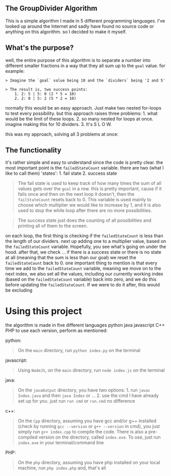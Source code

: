 ## The GroupDivider Algorithm
This is a simple algorithm I made in 5 different programming languages.
I've looked up around the Internet and sadly have found no source code or anything
on this algorithm. so I decided to make it myself.
## What's the purpose?
well, the entire purpose of this algorithm is to separate a number into different smaller fractions
in a way that they all sum up to the `goal` value. for example:
    
    > Imagine the `goal` value being 10 and the `dividers` being '2 and 5'
    
    > The result is, two success points:
        1. 2: 5 | 5: 0 (2 * 5 = 10)
        2. 2: 0 | 5: 2 (5 * 2 = 10)

normally this would be an easy approach. Just make two nested for-loops to test every possibility.
but this approach raises three problems:
    1. what would be the limit of these loops.
    2. so many nested for loops at once. imagine making this for 10 dividers.
    3. It's S L O W.

this was my approach, solving all 3 problems at once:
## The functionality
it's rather simple and easy to understand since the code is pretty clear.
the most important point is the `failedStateCount` variable.
there are two (what I like to call them) 'states':
    1. fail state 2. success state
> The fail state is used to keep track of how many times the sum of all values gets over the `goal` in a row.
this is pretty important, cause if it fails once and then on the next loop it doesn't, then the `failStateCount` resets 
back to 0.
This variable is used mainly to choose which multiplier we would like to increase by 1,
and it is also used to stop the while loop after there are no more possibilities.

> The success state just does the counting of all possibilities and printing all of them to the screen.

on each loop, the first thing is checking if the `failedStateCount` is less than the length of our dividers. next up adding one to a multiplier value, based on the `failedStateCount` variable. Hopefully, you see what's going on under the hood. after that, we check ... if there is a success state or there is no state at all (meaning that the sum is less than our goal) we reset the `failedStateCount` back to 0.
one important thing to mention is that every time we add to the `failedStateCount` variable, meaning we move on to the next index, we also set all the values, including our currently working index (based on the `failedStateCount` variable) back into zero, and we do this before updating the `failedStateCount`. If we were to do it after, this would be excluding

# Using this project
the algorithm is made in five different languages
    python  java javascript C++ PHP
to use each version, perform as mentioned:
    
python:
> On the `main` directory, run `python index.py` on the terminal

javascript:
> Using `NodeJS`, on the `main` directory, run `node index.js` on the terminal

java:
> On the `javaOutput` directory, you have two options:
    1. run `javac Index.java` and then `java Index` or ...
    2. use the cmd I have already set up for you. just run `run cmd` or `run.cmd`
    no difference

c++:
> On the `Cpp` directory, assuming you have gcc and/or g++ installed (check by running `gcc --version` or `g++ --version` in cmd), you just simply run `g++ index.cpp`
to compile the code. There is also a pre-compiled version on the directory, called `index.exe`. To use, just run `index.exe` in your terminal/command line

PHP:
> On the `php` directory, assuming you have php installed on your local machine, run `php index.php` and, that's all
